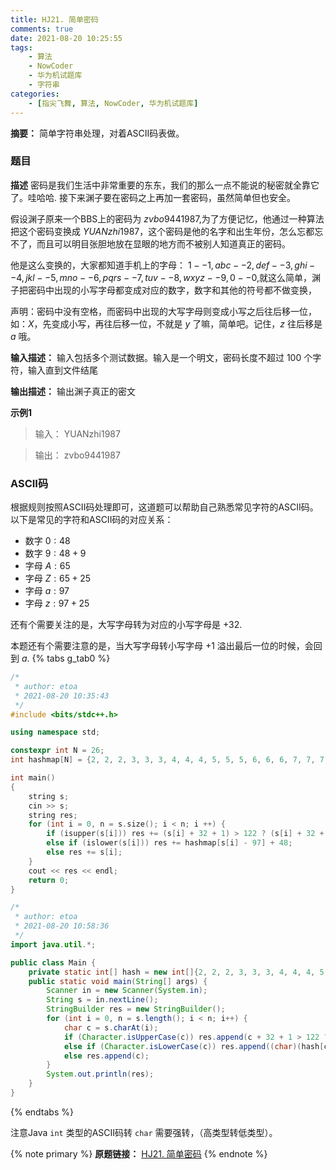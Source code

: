 ```yaml
---
title: HJ21. 简单密码
comments: true
date: 2021-08-20 10:25:55
tags:
    - 算法
    - NowCoder
    - 华为机试题库
    - 字符串
categories:
    - [指尖飞舞, 算法, NowCoder, 华为机试题库]
---
```

__摘要：__
简单字符串处理，对着ASCII码表做。
<!-- more -->

### 题目

__描述__
密码是我们生活中非常重要的东东，我们的那么一点不能说的秘密就全靠它了。哇哈哈. 接下来渊子要在密码之上再加一套密码，虽然简单但也安全。

假设渊子原来一个BBS上的密码为 $zvbo9441987$,为了方便记忆，他通过一种算法把这个密码变换成 $YUANzhi1987$，这个密码是他的名字和出生年份，怎么忘都忘不了，而且可以明目张胆地放在显眼的地方而不被别人知道真正的密码。

他是这么变换的，大家都知道手机上的字母： 
$1--1, abc--2, def--3, ghi--4, jkl--5, mno--6, pqrs--7, tuv--8, wxyz--9, 0--0$,就这么简单，渊子把密码中出现的小写字母都变成对应的数字，数字和其他的符号都不做变换，

声明：密码中没有空格，而密码中出现的大写字母则变成小写之后往后移一位，如：$X$，先变成小写，再往后移一位，不就是 $y$ 了嘛，简单吧。记住，$z$ 往后移是 $a$ 哦。

__输入描述：__
输入包括多个测试数据。输入是一个明文，密码长度不超过 $100$ 个字符，输入直到文件结尾

__输出描述：__
输出渊子真正的密文

__示例1__
> 输入：
YUANzhi1987

> 输出：
zvbo9441987

### ASCII码
根据规则按照ASCII码处理即可，这道题可以帮助自己熟悉常见字符的ASCII码。
以下是常见的字符和ASCII码的对应关系：

+ 数字 $0: 48$
+ 数字 $9: 48 + 9$
+ 字母 $A: 65$
+ 字母 $Z: 65 + 25$
+ 字母 $a: 97$
+ 字母 $z: 97 + 25$

还有个需要关注的是，大写字母转为对应的小写字母是 $+ 32$.

本题还有个需要注意的是，当大写字母转小写字母 $+ 1$ 溢出最后一位的时候，会回到 $a$.
{% tabs g_tab0 %}
<!-- tab C++ -->
```c++
/*
 * author: etoa
 * 2021-08-20 10:35:43
 */
#include <bits/stdc++.h>

using namespace std;

constexpr int N = 26;
int hashmap[N] = {2, 2, 2, 3, 3, 3, 4, 4, 4, 5, 5, 5, 6, 6, 6, 7, 7, 7, 7, 8, 8, 8, 9, 9, 9, 9};

int main()
{
    string s;
    cin >> s;
    string res;
    for (int i = 0, n = s.size(); i < n; i ++) {
        if (isupper(s[i])) res += (s[i] + 32 + 1) > 122 ? (s[i] + 32 + 1) % 123 + 97 : (s[i] + 32 + 1);
        else if (islower(s[i])) res += hashmap[s[i] - 97] + 48;
        else res += s[i];
    }
    cout << res << endl;
    return 0;
}

```
<!-- endtab -->

<!-- tab Java -->
```java
/* 
 * author: etoa
 * 2021-08-20 10:58:36
 */
import java.util.*;

public class Main {
    private static int[] hash = new int[]{2, 2, 2, 3, 3, 3, 4, 4, 4, 5, 5, 5, 6, 6, 6, 7, 7, 7, 7, 8, 8, 8, 9, 9, 9, 9};
    public static void main(String[] args) {
        Scanner in = new Scanner(System.in);
        String s = in.nextLine();
        StringBuilder res = new StringBuilder();
        for (int i = 0, n = s.length(); i < n; i++) {
            char c = s.charAt(i);
            if (Character.isUpperCase(c)) res.append(c + 32 + 1 > 122 ? (char)((c + 32 + 1) % 123 + 97) : (char)(c + 32 + 1));
            else if (Character.isLowerCase(c)) res.append((char)(hash[c - 97] + 48));    
            else res.append(c);
        }
        System.out.println(res);
    }
}
```
<!-- endtab -->
{% endtabs %}

注意Java `int` 类型的ASCII码转 `char` 需要强转，（高类型转低类型）。


{% note primary %}
__原题链接：__ [HJ21. 简单密码](https://www.nowcoder.com/practice/7960b5038a2142a18e27e4c733855dac?tpId=37&&tqId=21244&rp=1&ru=/ta/huawei&qru=/ta/huawei/question-ranking)
{% endnote %}